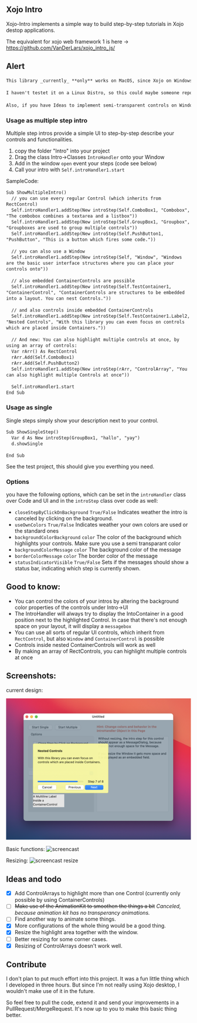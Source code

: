 ## Xojo Intro

Xojo-Intro implements a simple way to build step-by-step tutorials in Xojo destop applications.

The equivalent for xojo web framework 1 is here -> https://github.com/VanDerLars/xojo_intro_js/

## Alert

```markdown
This library _currently_ **only** works on MacOS, since Xojo on Windows doesn't allow to draw semi-transparent controls.

I haven't testet it on a Linux Distro, so this could maybe someone report here.

Also, if you have Ideas to implement semi-transparent controls on Windows with Xojo - a hint or a pull request would be welcome.
```

### Usage as multiple step intro

Multiple step intros provide a simple UI to step-by-step describe your controls and functionalities.

1. copy the folder "Intro" into your project
2. Drag the class Intro->Classes `IntroHandler` onto your Window
3. Add in the window `open` event your steps (code see below)
4. Call your intro with `Self.introHandler1.start`

SampleCode:
``` Xojo
Sub ShowMultipleIntro()
  // you can use every regular Control (which inherits from RectControl)
  Self.introHandler1.addStep(New introStep(Self.ComboBox1, "Combobox", "The combobox combines a textarea and a listbox"))
  Self.introHandler1.addStep(New introStep(Self.GroupBox1, "Groupbox", "Groupboxes are used to group multiple controls"))
  Self.introHandler1.addStep(New introStep(Self.PushButton1, "PushButton", "This is a button which fires some code."))

  // you can also use a Window
  Self.introHandler1.addStep(New introStep(Self, "Window", "Windows are the basic user interface structures where you can place your controls onto"))

  // also embedded ContainerControls are possible
  Self.introHandler1.addStep(New introStep(Self.TestContainer1, "ContainerControl", "ContainerControls are structures to be embedded into a layout. You can nest Controls."))

  // and also controls inside embedded ContainerControls
  Self.introHandler1.addStep(New introStep(Self.TestContainer1.Label2, "Nested Controls", "With this library you can even focus on controls which are placed inside Containers."))

  // And new: You can also highlight multiple controls at once, by using an array of controls:
  Var rArr() As RectControl
  rArr.Add(Self.ComboBox1)
  rArr.Add(Self.PushButton2)
  Self.introHandler1.addStep(New introStep(rArr, "ControlArray", "You can also highlight multiple Controls at once"))

  Self.introHandler1.start
End Sub
```

### Usage as single

Single steps simply show your description next to your control.

``` Xojo
Sub ShowSingleStep()
  Var d As New introStep(GroupBox1, "hallo", "yay")
  d.showSingle
  
End Sub
```

See the test project, this should give you everthing you need.


### Options

you have the following options, which can be set in the `introHandler` class over Code and UI and in the `introStep` class over code as well:

- `closeStepByClickOnBackground` `True/False` Indicates weather the intro is canceled by clicking on the background.
- `useOwnColors` `True/False` Indicates weather your own colors are used or the standard ones
- `backgroundColorBackground` `color` The color of the background which highlights your controls. Make sure you use a semi transparant color
- `backgroundColorMessage` `color` The background color of the message
- `borderColorMessage` `color` The border color of the message
- `statusIndicatorVisible` `True/False` Sets if the messages should show a status bar, indicating which step is currently shown.

## Good to know:

- You can control the colors of your intros by altering the background color properties of the controls under Intro->UI
- The IntroHandler will always try to display the IntoContainer in a good position next to the highlighted Control. In case that there's not enough space on your layout, it will display a `messagebox`
- You can use all sorts of regular UI controls, which inherit from `RectControl`, but also `Window` and `ContainerControl` is possible
- Controls inside nested ContainerControls will work as well
- By making an array of RectControls, you can highlight multiple controls at once

## Screenshots:

current design:

![screencast](https://github.com/VanDerLars/xojo-intro/blob/main/screenshot.png)

Basic functions:
![screencast](https://github.com/VanDerLars/xojo-intro/blob/main/screencast.gif)


Resizing:
![screencast resize](https://github.com/VanDerLars/xojo-intro/blob/main/screencast_resize.gif)

## Ideas and todo

- [X] Add ControlArrays to highlight more than one Control (currently only possible by using ContainerControls)
- [ ] ~~Make use of the AnimationKit to smoothen the things a bit~~ _Canceled, because animation kit has no transperancy animations._
- [ ] Find another way to animate some things.
- [X] More configurations of the whole thing would be a good thing.
- [X] Resize the highlight area together with the window.
- [ ] Better resizing for some corner cases.
- [X] Resizing of ControlArrays doesn't work well.

## Contribute

I don't plan to put much effort into this project. It was a fun little thing which I developed in three hours. But since I'm not really using Xojo desktop, I wouldn't make use of it in the future.

So feel free to pull the code, extend it and send your improvements in a PullRequest/MergeRequest. It's now up to you to make this basic thing better.
